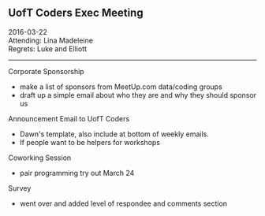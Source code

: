 ## UofT Coders Exec Meeting  
2016-03-22  
Attending: Lina Madeleine  
Regrets: Luke and Elliott  

-----

Corporate Sponsorship
- make a list of sponsors from MeetUp.com data/coding groups
- draft up a simple email about who they are and why they should sponsor us

Announcement Email to UofT Coders
- Dawn's template, also include at bottom of weekly emails.
- If people want to be helpers for workshops

Coworking Session
- pair programming try out March 24

Survey
- went over and added level of respondee and comments section
